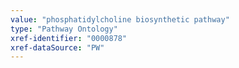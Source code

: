```yaml
---
value: "phosphatidylcholine biosynthetic pathway"
type: "Pathway Ontology"
xref-identifier: "0000878"
xref-dataSource: "PW"
---
```


